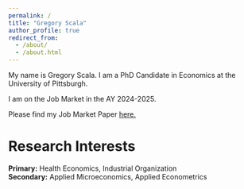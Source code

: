 ```yaml
---
permalink: /
title: "Gregory Scala"
author_profile: true
redirect_from: 
  - /about/
  - /about.html
---
```


My name is Gregory Scala. I am a PhD Candidate in Economics at the University of Pittsburgh. 

I am on the Job Market in the AY 2024-2025.

Please find my Job Market Paper [here.](https://www.dropbox.com/scl/fi/8ks9eofrq1aeolayl9zc1/JMP.pdf?rlkey=r4nddi3vof2uyjm4nt9l1tnkc&st=9jz4snig&dl=0)

Research Interests 
=====

**Primary:** Health Economics, Industrial Organization \
**Secondary:** Applied Microeconomics, Applied Econometrics
